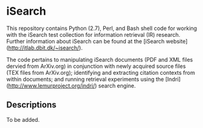 # iSearch
This repository contains Python (2.7), Perl, and Bash shell code for working with the iSearch test collection for information retrieval (IR) research. Further information about iSearch can be found at the [iSearch website] (http://itlab.dbit.dk/~isearch/).

The code pertains to manipulating iSearch documents (PDF and XML files dervied from ArXiv.org) in conjunction with newly acquired source files (TEX files from ArXiv.org); identifying and extracting citation contexts from within documents; and running retrieval experiments using the [Indri] (http://www.lemurproject.org/indri/) search engine.

## Descriptions
To be added.
